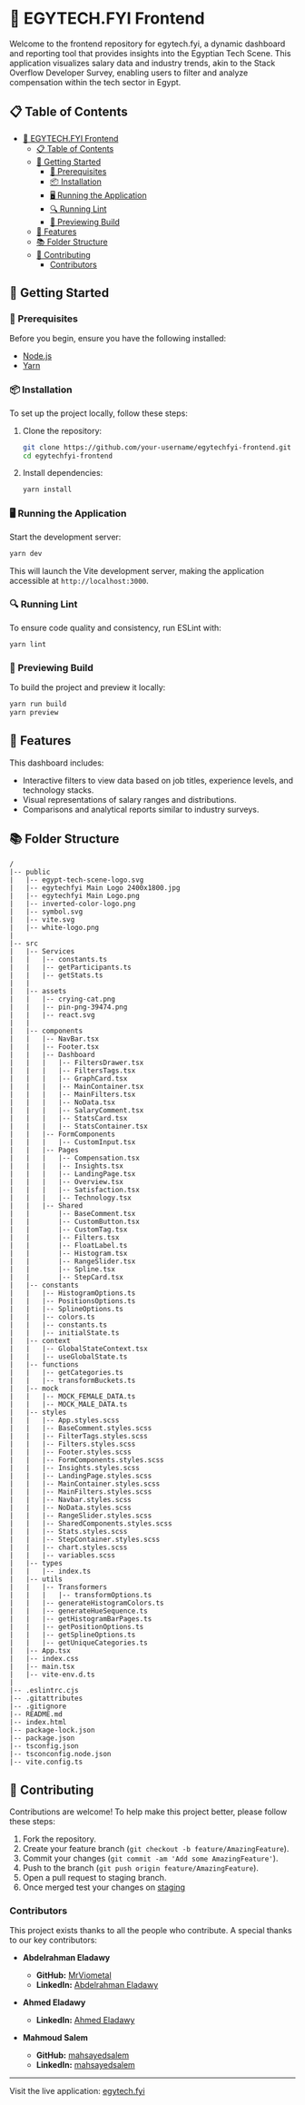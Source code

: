 # 🌟 EGYTECH.FYI Frontend

Welcome to the frontend repository for egytech.fyi, a dynamic dashboard and reporting tool that provides insights into the Egyptian Tech Scene. This application visualizes salary data and industry trends, akin to the Stack Overflow Developer Survey, enabling users to filter and analyze compensation within the tech sector in Egypt.

## 📋 Table of Contents

- [🌟 EGYTECH.FYI Frontend](#-egytechfyi-frontend)
  - [📋 Table of Contents](#-table-of-contents)
  - [🚀 Getting Started](#-getting-started)
    - [🔧 Prerequisites](#-prerequisites)
    - [📦 Installation](#-installation)
    - [🖥️ Running the Application](#️-running-the-application)
    - [🔍 Running Lint](#-running-lint)
    - [👀 Previewing Build](#-previewing-build)
  - [🎨 Features](#-features)
  - [📚 Folder Structure](#-folder-structure)
  - [🤝 Contributing](#-contributing)
    - [Contributors](#contributors)

## 🚀 Getting Started

### 🔧 Prerequisites

Before you begin, ensure you have the following installed:

- [Node.js](https://nodejs.org/)
- [Yarn](https://yarnpkg.com/)

### 📦 Installation

To set up the project locally, follow these steps:

1. Clone the repository:

   ```bash
   git clone https://github.com/your-username/egytechfyi-frontend.git
   cd egytechfyi-frontend
   ```

2. Install dependencies:

   ```bash
   yarn install
   ```

### 🖥️ Running the Application

Start the development server:

```bash
yarn dev
```

This will launch the Vite development server, making the application accessible at `http://localhost:3000`.

### 🔍 Running Lint

To ensure code quality and consistency, run ESLint with:

```bash
yarn lint
```

### 👀 Previewing Build

To build the project and preview it locally:

```bash
yarn run build
yarn preview
```

## 🎨 Features

This dashboard includes:

- Interactive filters to view data based on job titles, experience levels, and technology stacks.
- Visual representations of salary ranges and distributions.
- Comparisons and analytical reports similar to industry surveys.

## 📚 Folder Structure

```
/
|-- public
|   |-- egypt-tech-scene-logo.svg
|   |-- egytechfyi Main Logo 2400x1800.jpg
|   |-- egytechfyi Main Logo.png
|   |-- inverted-color-logo.png
|   |-- symbol.svg
|   |-- vite.svg
|   |-- white-logo.png
|
|-- src
|   |-- Services
|   |   |-- constants.ts
|   |   |-- getParticipants.ts
|   |   |-- getStats.ts
|   |
|   |-- assets
|   |   |-- crying-cat.png
|   |   |-- pin-png-39474.png
|   |   |-- react.svg
|   |
|   |-- components
|   |   |-- NavBar.tsx
|   |   |-- Footer.tsx
|   |   |-- Dashboard
|   |   |   |-- FiltersDrawer.tsx
|   |   |   |-- FiltersTags.tsx
|   |   |   |-- GraphCard.tsx
|   |   |   |-- MainContainer.tsx
|   |   |   |-- MainFilters.tsx
|   |   |   |-- NoData.tsx
|   |   |   |-- SalaryComment.tsx
|   |   |   |-- StatsCard.tsx
|   |   |   |-- StatsContainer.tsx
|   |   |-- FormComponents
|   |   |   |-- CustomInput.tsx
|   |   |-- Pages
|   |   |   |-- Compensation.tsx
|   |   |   |-- Insights.tsx
|   |   |   |-- LandingPage.tsx
|   |   |   |-- Overview.tsx
|   |   |   |-- Satisfaction.tsx
|   |   |   |-- Technology.tsx
|   |   |-- Shared
|   |       |-- BaseComment.tsx
|   |       |-- CustomButton.tsx
|   |       |-- CustomTag.tsx
|   |       |-- Filters.tsx
|   |       |-- FloatLabel.ts
|   |       |-- Histogram.tsx
|   |       |-- RangeSlider.tsx
|   |       |-- Spline.tsx
|   |       |-- StepCard.tsx
|   |-- constants
|   |   |-- HistogramOptions.ts
|   |   |-- PositionsOptions.ts
|   |   |-- SplineOptions.ts
|   |   |-- colors.ts
|   |   |-- constants.ts
|   |   |-- initialState.ts
|   |-- context
|   |   |-- GlobalStateContext.tsx
|   |   |-- useGlobalState.ts
|   |-- functions
|   |   |-- getCategories.ts
|   |   |-- transformBuckets.ts
|   |-- mock
|   |   |-- MOCK_FEMALE_DATA.ts
|   |   |-- MOCK_MALE_DATA.ts
|   |-- styles
|   |   |-- App.styles.scss
|   |   |-- BaseComment.styles.scss
|   |   |-- FilterTags.styles.scss
|   |   |-- Filters.styles.scss
|   |   |-- Footer.styles.scss
|   |   |-- FormComponents.styles.scss
|   |   |-- Insights.styles.scss
|   |   |-- LandingPage.styles.scss
|   |   |-- MainContainer.styles.scss
|   |   |-- MainFilters.styles.scss
|   |   |-- Navbar.styles.scss
|   |   |-- NoData.styles.scss
|   |   |-- RangeSlider.styles.scss
|   |   |-- SharedComponents.styles.scss
|   |   |-- Stats.styles.scss
|   |   |-- StepContainer.styles.scss
|   |   |-- chart.styles.scss
|   |   |-- variables.scss
|   |-- types
|   |   |-- index.ts
|   |-- utils
|   |   |-- Transformers
|   |   |   |-- transformOptions.ts
|   |   |-- generateHistogramColors.ts
|   |   |-- generateHueSequence.ts
|   |   |-- getHistogramBarPages.ts
|   |   |-- getPositionOptions.ts
|   |   |-- getSplineOptions.ts
|   |   |-- getUniqueCategories.ts
|   |-- App.tsx
|   |-- index.css
|   |-- main.tsx
|   |-- vite-env.d.ts
|
|-- .eslintrc.cjs
|-- .gitattributes
|-- .gitignore
|-- README.md
|-- index.html
|-- package-lock.json
|-- package.json
|-- tsconfig.json
|-- tsconconfig.node.json
|-- vite.config.ts
```

## 🤝 Contributing

Contributions are welcome! To help make this project better, please follow these steps:

1. Fork the repository.
2. Create your feature branch (`git checkout -b feature/AmazingFeature`).
3. Commit your changes (`git commit -am 'Add some AmazingFeature'`).
4. Push to the branch (`git push origin feature/AmazingFeature`).
5. Open a pull request to staging branch.
6. Once merged test your changes on [staging](https://staging.egytech-fyi-3s7.pages.dev)

### Contributors

This project exists thanks to all the people who contribute. A special thanks to our key contributors:

- **Abdelrahman Eladawy**
  - **GitHub:** [MrViometal](https://github.com/MrViometal)
  - **LinkedIn:** [Abdelrahman Eladawy](https://www.linkedin.com/in/abdelrahman-el-adawy/)

- **Ahmed Eladawy**
  - **LinkedIn:** [Ahmed Eladawy](https://www.linkedin.com/in/ahmed-eladawy-00b4a3115/)

- **Mahmoud Salem**
  - **GitHub:** [mahsayedsalem](https://github.com/mahsayedsalem)
  - **LinkedIn:** [mahsayedsalem](https://www.linkedin.com/in/mahsayedsalem/)

---

Visit the live application: [egytech.fyi](https://egytech.fyi)
